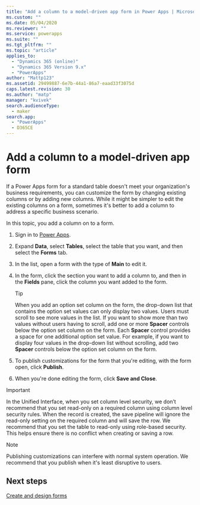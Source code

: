 ```yaml
---
title: "Add a column to a model-driven app form in Power Apps | MicrosoftDocs"
ms.custom: ""
ms.date: 05/04/2020
ms.reviewer: ""
ms.service: powerapps
ms.suite: ""
ms.tgt_pltfrm: ""
ms.topic: "article"
applies_to: 
  - "Dynamics 365 (online)"
  - "Dynamics 365 Version 9.x"
  - "PowerApps"
author: "Mattp123"
ms.assetid: 29499887-6e7b-44a1-86a7-eaad33f3075d
caps.latest.revision: 30
ms.author: "matp"
manager: "kvivek"
search.audienceType: 
  - maker
search.app: 
  - "PowerApps"
  - D365CE
---
```

# Add a column to a model-driven app form 

If a Power Apps form for a standard table doesn't meet your organization's business requirements, you can customize the form by changing existing columns or by adding new columns. While it might be simpler to edit the existing columns on a form, sometimes it's better to add a column to address a specific business scenario.

In this topic, you add a column on to a form.   
  
1.  Sign in to [Power Apps](https://make.powerapps.com/?utm_source=padocs&utm_medium=linkinadoc&utm_campaign=referralsfromdoc).  

2.  Expand **Data**, select **Tables**, select the table that you want, and then select the **Forms** tab.  

3.  In the list, open a form with the type of **Main** to edit it.  
  
4.  In the form, click the section you want to add a column to, and then in the **Fields** pane, click the column you want added to the form.  
  
    > [!TIP]
    >  When you add an option set column on the form, the drop-down list that contains the option set values can only display two values. Users must scroll to see more values in the list. If you want to show more than two values without users having to scroll, add one or more **Spacer** controls below the option set column on the form. Each **Spacer** control provides a space for one additional option set value. For example, if you want to display four values in the drop-down list without scrolling, add two **Spacer** controls below the option set column on the form.  
  
5.  To publish customizations for the form that you're editing, with the form open, click **Publish**. 
  
6.  When you're done editing the form, click **Save and Close**.  
  
> [!IMPORTANT]
>  In the Unified Interface, when you set column level security, we don’t recommend that you set read-only on a required column using column level security rules.  When the record is created, the save pipeline will ignore the read-only setting on the required column and will save the row. We recommend that you set the table to read-only using role-based security. This helps ensure there is no conflict when creating or saving a row.
  
  
> [!NOTE]
>  Publishing customizations can interfere with normal system operation. We recommend that you publish when it's least disruptive to users.

  
## Next steps  
 
 [Create and design forms](create-design-forms.md)
